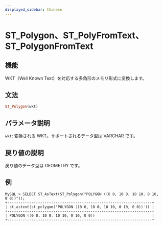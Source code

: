 ```yaml
---
displayed_sidebar: Chinese
---
```


# ST_Polygon、ST_PolyFromText、ST_PolygonFromText

## 機能

WKT（Well Known Text）を対応する多角形のメモリ形式に変換します。

## 文法

```Haskell
ST_Polygon(wkt)
```

## パラメータ説明

`wkt`: 変換される WKT。サポートされるデータ型は VARCHAR です。

## 戻り値の説明

戻り値のデータ型は GEOMETRY です。

## 例

```Plain Text
MySQL > SELECT ST_AsText(ST_Polygon("POLYGON ((0 0, 10 0, 10 10, 0 10, 0 0))"));
+------------------------------------------------------------------+
| st_astext(st_polygon('POLYGON ((0 0, 10 0, 10 10, 0 10, 0 0))')) |
+------------------------------------------------------------------+
| POLYGON ((0 0, 10 0, 10 10, 0 10, 0 0))                          |
+------------------------------------------------------------------+
```
